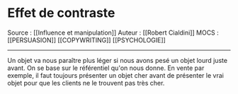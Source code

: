 # Effet de contraste
 
Source : [[Influence et manipulation]] 
Auteur : [[Robert Cialdini]]
MOCS : [[PERSUASION]] [[COPYWRITING]] [[PSYCHOLOGIE]]
***

Un objet va nous paraître plus léger si nous avons pesé un objet lourd juste avant.
On se base sur le référentiel qu'on nous donne.
En vente par exemple, il faut toujours présenter un objet cher avant de présenter le vrai objet pour que les clients ne le trouvent pas très cher.